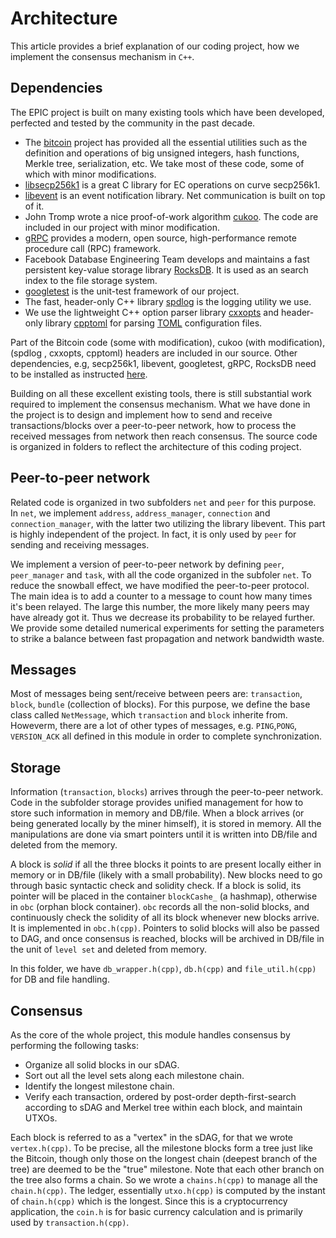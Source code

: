 # Architecture

This article provides a brief explanation of our coding project, how we implement the consensus mechanism in `C++`.

## Dependencies

The EPIC project is built on many existing tools which have been developed, perfected and tested by the community in the past decade.

-   The [bitcoin](https://github.com/bitcoin/bitcoin) project has provided all the essential utilities such as the definition and operations of big unsigned integers, hash functions, Merkle tree, serialization, etc. We take most of these code, some of which with minor modifications.
-   [libsecp256k1](https://github.com/bitcoin-core/secp256k1) is a great C library for EC operations on curve secp256k1.
-   [libevent](https://github.com/libevent/libevent) is an event notification library. Net communication is built on top of it.
-   John Tromp wrote a nice proof-of-work algorithm [cukoo](https://github.com/tromp/cuckoo). The code are included in our project with minor modification.
-   [gRPC](https://github.com/grpc/grpc) provides a modern, open source, high-performance remote procedure call (RPC) framework.
-   Facebook Database Engineering Team develops and maintains a fast persistent key-value storage library [RocksDB](https://github.com/facebook/rocksdb). It is used as an search index to the file storage system.
-   [googletest](https://github.com/google/googletest) is the unit-test framework of our project.
-   The fast, header-only C++ library [spdlog](https://github.com/gabime/spdlog) is the logging utility we use.
-   We use the lightweight C++ option parser library [cxxopts](https://github.com/jarro2783/cxxopts) and header-only library [cpptoml](https://github.com/skystrife/cpptoml) for parsing [TOML](https://github.com/toml-lang/toml) configuration files.

Part of the Bitcoin code (some with modification), cukoo (with modification), (spdlog , cxxopts, cpptoml) headers are included in our source. Other dependencies, e.g, secp256k1, libevent, googletest, gRPC, RocksDB need to be installed as instructed [here](getting-started/install).

Building on all these excellent existing tools, there is still substantial work required to implement the consensus mechanism. What we have done in the project is to design and implement how to send and receive transactions/blocks over a peer-to-peer network, how to process the received messages from network then reach consensus. The source code is organized in folders to reflect the architecture of this coding project. 

## Peer-to-peer network

Related code is organized in two subfolders `net` and `peer` for this purpose. In `net`, we implement `address`, `address_manager`, `connection` and `connection_manager`, with the latter two utilizing the library libevent. This part is highly independent of the project. In fact, it is only used by `peer`  for sending and receiving messages.

We implement a version of peer-to-peer network by defining `peer`, `peer_manager` and `task`, with all the code organized in the subfoler `net`. To reduce the snowball effect, we have modified the peer-to-peer protocol. The main idea is to add a counter to a message to count how many times it's been relayed. The large this number, the more likely many peers may have already got it. Thus we decrease its probability to be relayed further. We provide some detailed numerical experiments for setting the parameters to strike a balance between fast propagation and network bandwidth waste.

## Messages

Most of messages being sent/receive between peers are: `transaction`, `block`, `bundle` (collection of blocks). For this purpose, we define the base class called `NetMessage`, which `transaction` and `block` inherite from. Howeverm, there are a lot of other types of messages, e.g. `PING`,`PONG`, `VERSION_ACK` all defined in this module in order to complete synchronization.

## Storage

Information (`transaction`, `blocks`) arrives through the peer-to-peer network. Code in the subfolder storage provides unified management for how to store such information in memory and DB/file. When a block arrives (or being generated locally by the miner himself), it is stored in memory. All the manipulations are done via smart pointers until it is written into DB/file and deleted from the memory.

A block is *solid* if all the three blocks it points to are present locally either in memory or in DB/file (likely with a small probability). New blocks need to go through basic syntactic check and solidity check. If a block is solid, its pointer will be placed in the container `blockCashe_` (a hashmap), otherwise in `obc` (orphan block container). `obc` records all the non-solid blocks, and continuously check the solidity of all its block whenever new blocks arrive. It is implemented in `obc.h(cpp)`. Pointers to solid blocks will also be passed to DAG, and once consensus is reached, blocks will be archived in DB/file in the unit of `level set` and deleted from memory.

In this folder, we have `db_wrapper.h(cpp)`, `db.h(cpp)` and `file_util.h(cpp)` for DB and file handling.

## Consensus

As the core of the whole project, this module handles consensus by performing the following tasks:

- Organize all solid blocks in our sDAG.
- Sort out all the level sets along each milestone chain.
- Identify the longest milestone chain.
- Verify each transaction, ordered by post-order depth-first-search according to sDAG and Merkel tree within each block, and maintain UTXOs.

Each block is referred to as a "vertex" in the sDAG, for that we wrote `vertex.h(cpp)`. To be precise, all the milestone blocks form a tree just like the Bitcoin, though only those on the longest chain (deepest branch of the tree) are deemed to be the "true" milestone. Note that each other branch on the tree also forms a chain. So we wrote a `chains.h(cpp)` to manage all the `chain.h(cpp)`. The ledger, essentially `utxo.h(cpp)` is computed by the instant of `chain.h(cpp)` which is the longest. Since this is a cryptocurrency application, the `coin.h` is for basic currency calculation and is primarily used by `transaction.h(cpp)`.